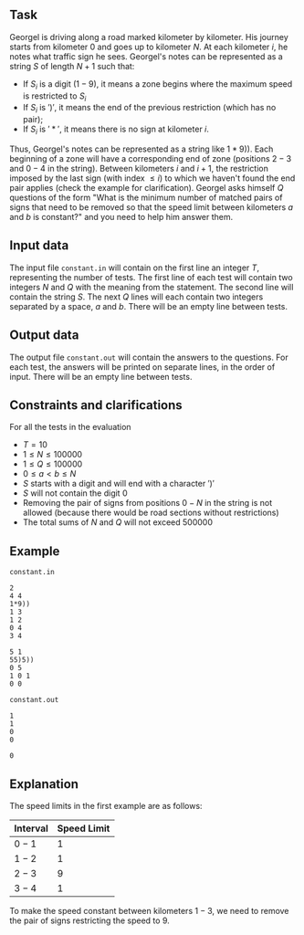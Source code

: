 ## Task

Georgel is driving along a road marked kilometer by kilometer. His journey starts from kilometer $0$ and goes up to kilometer $N$. At each kilometer $i$, he notes what traffic sign he sees. Georgel's notes can be represented as a string $S$ of length $N + 1$ such that:

- If $S_i$ is a digit $(1-9)$, it means a zone begins where the maximum speed is restricted to $S_i$
- If $S_i$ is $')'$, it means the end of the previous restriction (which has no pair);
- If $S_i$ is $'*'$, it means there is no sign at kilometer $i$.

Thus, Georgel's notes can be represented as a string like $1*9))$. Each beginning of a zone will have a corresponding end of zone (positions $2-3$ and $0-4$ in the string). Between kilometers $i$ and $i+1$, the restriction imposed by the last sign (with index $\le i$) to which we haven't found the end pair applies (check the example for clarification). Georgel asks himself $Q$ questions of the form "What is the minimum number of matched pairs of signs that need to be removed so that the speed limit between kilometers $a$ and $b$ is constant?" and you need to help him answer them.

## Input data

The input file `constant.in` will contain on the first line an integer $T$, representing the number of tests. The first line of each test will contain two integers $N$ and $Q$ with the meaning from the statement. The second line will contain the string $S$. The next $Q$ lines will each contain two integers separated by a space, $a$ and $b$. There will be an empty line between tests.

## Output data

The output file `constant.out` will contain the answers to the questions. For each test, the answers will be printed on separate lines, in the order of input. There will be an empty line between tests.

## Constraints and clarifications

For all the tests in the evaluation

- $T = 10$
- $1 \leq N \leq 100000$
- $1 \leq Q \leq 100000$
- $0 \leq a < b \leq N$
- $S$ starts with a digit and will end with a character $')'$
- $S$ will not contain the digit $0$
- Removing the pair of signs from positions $0 - N$ in the string is not allowed (because there would be road sections without restrictions)
- The total sums of $N$ and $Q$ will not exceed $500000$

## Example

`constant.in`
```
2
4 4
1*9))
1 3
1 2
0 4
3 4

5 1
55)5))
0 5
1 0 1
0 0
```

`constant.out`
```
1
1
0
0

0
```

## Explanation

The speed limits in the first example are as follows:

Interval | Speed Limit
---------|-----------------
$0 - 1$  | $1$
$1 - 2$  | $1$
$2 - 3$  | $9$
$3 - 4$  | $1$

To make the speed constant between kilometers $1 - 3$, we need to remove the pair of signs restricting the speed to $9$.
